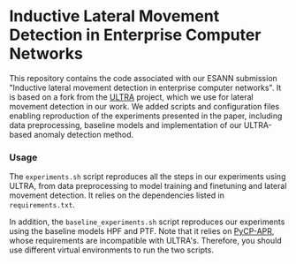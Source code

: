 # Inductive Lateral Movement Detection in Enterprise Computer Networks

This repository contains the code associated with our ESANN submission
"Inductive lateral movement detection in enterprise computer networks".
It is based on a fork from the
[ULTRA](https://github.com/DeepGraphLearning/ULTRA) project, which we
use for lateral movement detection in our work.
We added scripts and configuration files enabling reproduction of the
experiments presented in the paper, including data preprocessing,
baseline models and implementation of our ULTRA-based anomaly detection
method.

### Usage

The `experiments.sh` script reproduces all the steps in our experiments
using ULTRA, from data preprocessing to model training and finetuning
and lateral movement detection.
It relies on the dependencies listed in `requirements.txt`.

In addition, the `baseline_experiments.sh` script reproduces our
experiments using the baseline models HPF and PTF.
Note that it relies on
[PyCP-APR](https://github.com/lanl/pyCP_APR), whose requirements are
incompatible with ULTRA's.
Therefore, you should use different virtual environments to run the two
scripts.